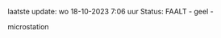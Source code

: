 laatste update: 
wo 18-10-2023  7:06   uur 
Status: FAALT - geel - 
<div class="service Y">microstation</div>